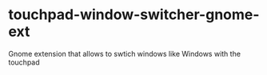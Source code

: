 # touchpad-window-switcher-gnome-ext
Gnome extension that allows to swtich windows like Windows with the touchpad
